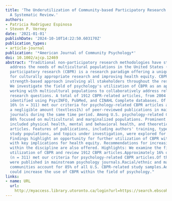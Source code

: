 ```yaml
---
title: 'The Underutilization of Community‐based Participatory Research in Psychology:
  A Systematic Review.'
authors:
- Patricia Rodriguez Espinosa
- Steven P. Verney
date: '2021-01-01'
publishDate: '2024-10-10T14:22:50.603170Z'
publication_types:
- article-journal
publication: '*American Journal of Community Psychology*'
doi: 10.1002/ajcp.12469
abstract: "Traditional non‐participatory research methodologies have struggled to
  address the needs of multicultural populations in the United States (U.S.). Community‐based
  participatory research (CBPR) is a research paradigm offering a unique opportunity
  for culturally appropriate research and improving health equity. CBPR is an equitable,
  strength‐based approach involving all stakeholders throughout the research process.
  We investigate the field of psychology's utilization of CBPR as an approach for
  working with multicultural populations to collaboratively address relevant and impactful
  research questions. A total of 1912 CBPR‐related articles, from 2004 to 2014, were
  identified using PsycINFO, PubMed, and CINAHL Complete databases. Of these, approximately
  16% (n = 311) met our criteria for psychology‐related CBPR articles accounting for
  a negligible amount (textless1%) of peer‐reviewed publications in mainstream psychological
  journals during the same time period. Among U.S. psychology‐related CBPR articles,
  86% focused on multicultural and marginalized populations. Prominent topics of investigation
  included physical health, mental and behavioral health, and theoretical or methodological
  articles. Features of publications, including authors' training, types of journals,
  study populations, and topics under investigation, were explored for all 1912 publications.
  Findings highlight an opportunity for further utilization of CBPR within psychology,
  with key implications for health equity. Recommendations for increasing CBPR uptake
  within the discipline are also offered. Highlights: We examine the field of psychology's
  utilization of CBPR and review 1912 CBPR articles.Approximately 16% of manuscripts
  (n = 311) met our criteria for psychology‐related CBPR articles.Of these, only 21%
  were published in mainstream psychology journals.Racial/ethnic and marginalized
  communities account for 85% of all U.S. CBPR‐related study samples.Additional efforts
  could increase the use of CBPR within the field of psychology."
links:
- name: URL
  url: 
    http://myaccess.library.utoronto.ca/login?url=https://search.ebscohost.com/login.aspx?direct=true&db=cin20&AN=151836731&site=ehost-live
---
```

